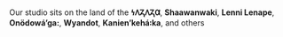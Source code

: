 Our studio sits on the land of the **𐓏𐒰𐓓𐒰𐓓𐒷**, **Shaawanwaki**, **Lenni Lenape**, **Onödowáʼga:**, **Wyandot**, **Kanienʼkehá꞉ka**, and others
